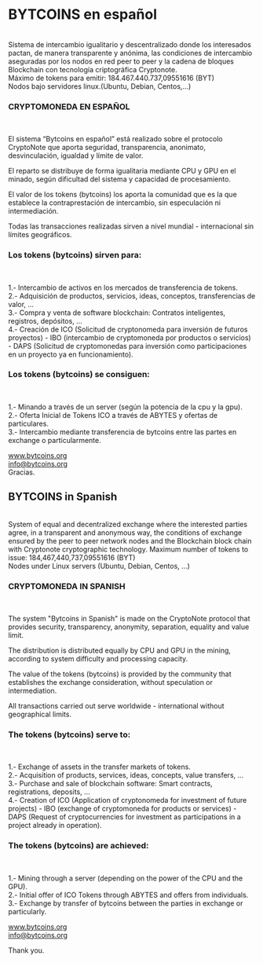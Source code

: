 <h1>BYTCOINS en español</h1><br>
Sistema de intercambio igualitario y descentralizado donde los interesados pactan, de manera transparente y anónima, las condiciones de intercambio aseguradas por los nodos en red peer to peer y la cadena de bloques Blockchain con tecnología criptográfica Cryptonote.<br>
Máximo de tokens para emitir: 184.467.440.737,09551616 (BYT)<br>
Nodos bajo servidores linux.(Ubuntu, Debian, Centos,...)<br>

<h3>CRYPTOMONEDA EN ESPAÑOL</h3><br>

El sistema “Bytcoins en español” está realizado sobre el protocolo CryptoNote que aporta seguridad, transparencia, anonimato, desvinculación, igualdad y límite de valor.<br>

El reparto se distribuye de forma igualitaria mediante CPU y GPU en el minado, según dificultad del sistema y capacidad de procesamiento.<br>

El valor de los tokens (bytcoins) los aporta la comunidad que es la que establece la contraprestación de intercambio, sin especulación ni intermediación.<br>

Todas las transacciones realizadas sirven a nivel mundial - internacional sin límites geográficos.<br>

<h3>Los tokens (bytcoins) sirven para:</h3><br>

1.- Intercambio de activos en los mercados de transferencia de tokens.<br>
2.- Adquisición de productos, servicios, ideas, conceptos, transferencias de valor, …<br>
3.- Compra y venta de software blockchain: Contratos inteligentes, registros, depósitos, …<br>
4.- Creación de ICO (Solicitud de cryptonomeda para inversión de futuros proyectos) - IBO (intercambio de cryptomoneda por productos o servicios) - DAPS (Solicitud de cryptomonedas para inversión como participaciones en un proyecto ya en funcionamiento).<br>

<h3>Los tokens (bytcoins) se consiguen:</h3><br>

1.- Minando a través de un server (según la potencia de la cpu y la gpu).<br>
2.- Oferta Inicial de Tokens ICO a través de ABYTES y ofertas de particulares.<br>
3.- Intercambio mediante transferencia de bytcoins entre las partes en exchange o particularmente.<br>

www.bytcoins.org<br>
info@bytcoins.org<br>
Gracias.<br>


<h2>BYTCOINS in Spanish</h2><br>
System of equal and decentralized exchange where the interested parties agree, in a transparent and anonymous way, the conditions of exchange ensured by the peer to peer network nodes and the Blockchain block chain with Cryptonote cryptographic technology.
Maximum number of tokens to issue: 184,467,440,737,09551616 (BYT)<br>
Nodes under Linux servers (Ubuntu, Debian, Centos, ...)<br>

<h3>CRYPTOMONEDA IN SPANISH</h3><br>

The system "Bytcoins in Spanish" is made on the CryptoNote protocol that provides security, transparency, anonymity, separation, equality and value limit.<br>

The distribution is distributed equally by CPU and GPU in the mining, according to system difficulty and processing capacity.<br>

The value of the tokens (bytcoins) is provided by the community that establishes the exchange consideration, without speculation or intermediation.<br>

All transactions carried out serve worldwide - international without geographical limits.<br>

<h3>The tokens (bytcoins) serve to:</h3><br>

1.- Exchange of assets in the transfer markets of tokens.<br>
2.- Acquisition of products, services, ideas, concepts, value transfers, ...<br>
3.- Purchase and sale of blockchain software: Smart contracts, registrations, deposits, ...<br>
4.- Creation of ICO (Application of cryptonomeda for investment of future projects) - IBO (exchange of cryptomoneda for products or services) - DAPS (Request of cryptocurrencies for investment as participations in a project already in operation).<br>

<h3>The tokens (bytcoins) are achieved:</h3><br>

1.- Mining through a server (depending on the power of the CPU and the GPU).<br>
2.- Initial offer of ICO Tokens through ABYTES and offers from individuals.<br>
3.- Exchange by transfer of bytcoins between the parties in exchange or particularly.<br>

www.bytcoins.org<br>
info@bytcoins.org<br>

Thank you.<br>
